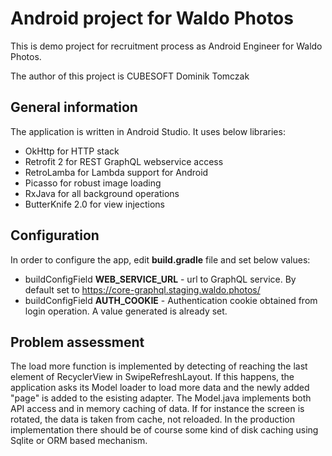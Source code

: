# Android project for Waldo Photos 

This is demo project for recruitment process as Android Engineer for Waldo Photos.

The author of this project is CUBESOFT Dominik Tomczak

## General information

The application is written in Android Studio. It uses below libraries:

* OkHttp for HTTP stack
* Retrofit 2 for REST GraphQL webservice access
* RetroLamba for Lambda support for Android
* Picasso for robust image loading
* RxJava for all background operations
* ButterKnife 2.0 for view injections

## Configuration
In order to configure the app, edit **build.gradle** file and set below values:

* buildConfigField **WEB_SERVICE_URL** - url to GraphQL service. By default set to https://core-graphql.staging.waldo.photos/
* buildConfigField **AUTH_COOKIE** - Authentication cookie obtained from login operation. A value generated is already set.

## Problem assessment
The load more function is implemented by detecting of reaching the last element of RecyclerView in SwipeRefreshLayout. If this happens, the application asks its Model loader to load more data and the newly added "page" is added to the 
esisting adapter. The Model.java implements both API access and in memory caching of data. If for instance the screen is rotated, the data is taken from cache, not reloaded. In the production implementation
there should be of course some kind of disk caching using Sqlite or ORM based mechanism.
